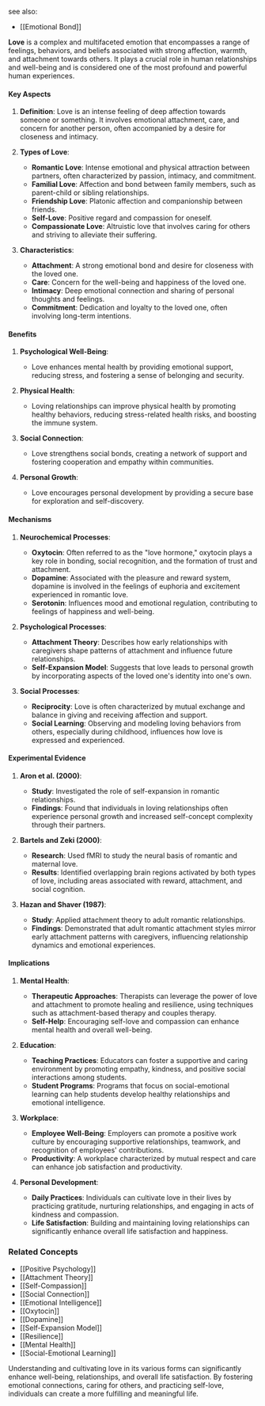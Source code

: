see also:
- [[Emotional Bond]]

**Love** is a complex and multifaceted emotion that encompasses a range of feelings, behaviors, and beliefs associated with strong affection, warmth, and attachment towards others. It plays a crucial role in human relationships and well-being and is considered one of the most profound and powerful human experiences.

#### Key Aspects

1. **Definition**:
   Love is an intense feeling of deep affection towards someone or something. It involves emotional attachment, care, and concern for another person, often accompanied by a desire for closeness and intimacy.

2. **Types of Love**:
   - **Romantic Love**: Intense emotional and physical attraction between partners, often characterized by passion, intimacy, and commitment.
   - **Familial Love**: Affection and bond between family members, such as parent-child or sibling relationships.
   - **Friendship Love**: Platonic affection and companionship between friends.
   - **Self-Love**: Positive regard and compassion for oneself.
   - **Compassionate Love**: Altruistic love that involves caring for others and striving to alleviate their suffering.

3. **Characteristics**:
   - **Attachment**: A strong emotional bond and desire for closeness with the loved one.
   - **Care**: Concern for the well-being and happiness of the loved one.
   - **Intimacy**: Deep emotional connection and sharing of personal thoughts and feelings.
   - **Commitment**: Dedication and loyalty to the loved one, often involving long-term intentions.

#### Benefits

1. **Psychological Well-Being**:
   - Love enhances mental health by providing emotional support, reducing stress, and fostering a sense of belonging and security.

2. **Physical Health**:
   - Loving relationships can improve physical health by promoting healthy behaviors, reducing stress-related health risks, and boosting the immune system.

3. **Social Connection**:
   - Love strengthens social bonds, creating a network of support and fostering cooperation and empathy within communities.

4. **Personal Growth**:
   - Love encourages personal development by providing a secure base for exploration and self-discovery.

#### Mechanisms

1. **Neurochemical Processes**:
   - **Oxytocin**: Often referred to as the "love hormone," oxytocin plays a key role in bonding, social recognition, and the formation of trust and attachment.
   - **Dopamine**: Associated with the pleasure and reward system, dopamine is involved in the feelings of euphoria and excitement experienced in romantic love.
   - **Serotonin**: Influences mood and emotional regulation, contributing to feelings of happiness and well-being.

2. **Psychological Processes**:
   - **Attachment Theory**: Describes how early relationships with caregivers shape patterns of attachment and influence future relationships.
   - **Self-Expansion Model**: Suggests that love leads to personal growth by incorporating aspects of the loved one's identity into one's own.

3. **Social Processes**:
   - **Reciprocity**: Love is often characterized by mutual exchange and balance in giving and receiving affection and support.
   - **Social Learning**: Observing and modeling loving behaviors from others, especially during childhood, influences how love is expressed and experienced.

#### Experimental Evidence

1. **Aron et al. (2000)**:
   - **Study**: Investigated the role of self-expansion in romantic relationships.
   - **Findings**: Found that individuals in loving relationships often experience personal growth and increased self-concept complexity through their partners.

2. **Bartels and Zeki (2000)**:
   - **Research**: Used fMRI to study the neural basis of romantic and maternal love.
   - **Results**: Identified overlapping brain regions activated by both types of love, including areas associated with reward, attachment, and social cognition.

3. **Hazan and Shaver (1987)**:
   - **Study**: Applied attachment theory to adult romantic relationships.
   - **Findings**: Demonstrated that adult romantic attachment styles mirror early attachment patterns with caregivers, influencing relationship dynamics and emotional experiences.

#### Implications

1. **Mental Health**:
   - **Therapeutic Approaches**: Therapists can leverage the power of love and attachment to promote healing and resilience, using techniques such as attachment-based therapy and couples therapy.
   - **Self-Help**: Encouraging self-love and compassion can enhance mental health and overall well-being.

2. **Education**:
   - **Teaching Practices**: Educators can foster a supportive and caring environment by promoting empathy, kindness, and positive social interactions among students.
   - **Student Programs**: Programs that focus on social-emotional learning can help students develop healthy relationships and emotional intelligence.

3. **Workplace**:
   - **Employee Well-Being**: Employers can promote a positive work culture by encouraging supportive relationships, teamwork, and recognition of employees' contributions.
   - **Productivity**: A workplace characterized by mutual respect and care can enhance job satisfaction and productivity.

4. **Personal Development**:
   - **Daily Practices**: Individuals can cultivate love in their lives by practicing gratitude, nurturing relationships, and engaging in acts of kindness and compassion.
   - **Life Satisfaction**: Building and maintaining loving relationships can significantly enhance overall life satisfaction and happiness.

### Related Concepts

- [[Positive Psychology]]
- [[Attachment Theory]]
- [[Self-Compassion]]
- [[Social Connection]]
- [[Emotional Intelligence]]
- [[Oxytocin]]
- [[Dopamine]]
- [[Self-Expansion Model]]
- [[Resilience]]
- [[Mental Health]]
- [[Social-Emotional Learning]]

Understanding and cultivating love in its various forms can significantly enhance well-being, relationships, and overall life satisfaction. By fostering emotional connections, caring for others, and practicing self-love, individuals can create a more fulfilling and meaningful life.